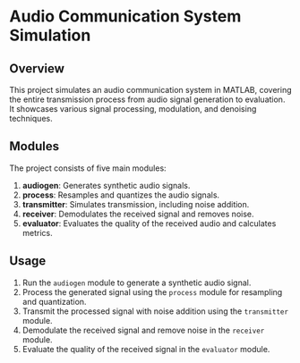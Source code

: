 # Audio Communication System Simulation

## Overview

This project simulates an audio communication system in MATLAB, covering the entire transmission process from audio signal generation to evaluation. It showcases various signal processing, modulation, and denoising techniques.

## Modules

The project consists of five main modules:

1. **audiogen**: Generates synthetic audio signals.
2. **process**: Resamples and quantizes the audio signals.
3. **transmitter**: Simulates transmission, including noise addition.
4. **receiver**: Demodulates the received signal and removes noise.
5. **evaluator**: Evaluates the quality of the received audio and calculates metrics.


## Usage

1. Run the `audiogen` module to generate a synthetic audio signal.
2. Process the generated signal using the `process` module for resampling and quantization.
3. Transmit the processed signal with noise addition using the `transmitter` module.
4. Demodulate the received signal and remove noise in the `receiver` module.
5. Evaluate the quality of the received signal in the `evaluator` module.
